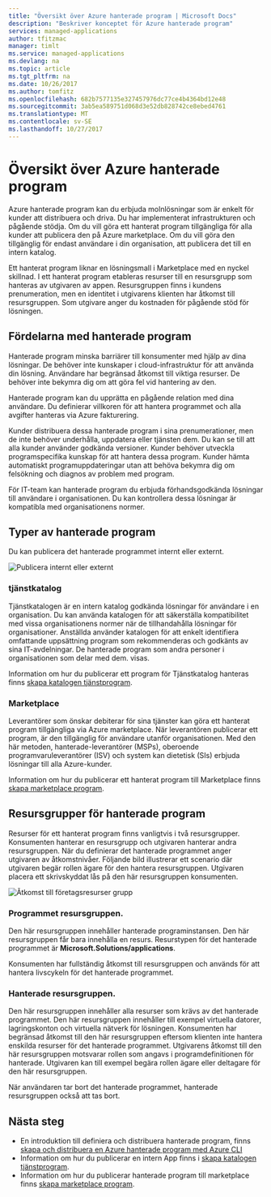 ```yaml
---
title: "Översikt över Azure hanterade program | Microsoft Docs"
description: "Beskriver konceptet för Azure hanterade program"
services: managed-applications
author: tfitzmac
manager: timlt
ms.service: managed-applications
ms.devlang: na
ms.topic: article
ms.tgt_pltfrm: na
ms.date: 10/26/2017
ms.author: tomfitz
ms.openlocfilehash: 682b7577135e327457976dc77ce4b4364bd12e48
ms.sourcegitcommit: 3ab5ea589751d068d3e52db828742ce8ebed4761
ms.translationtype: MT
ms.contentlocale: sv-SE
ms.lasthandoff: 10/27/2017
---
```

# <a name="azure-managed-applications-overview"></a>Översikt över Azure hanterade program

Azure hanterade program kan du erbjuda molnlösningar som är enkelt för kunder att distribuera och driva. Du har implementerat infrastrukturen och pågående stödja. Om du vill göra ett hanterat program tillgängliga för alla kunder att publicera den på Azure marketplace. Om du vill göra den tillgänglig för endast användare i din organisation, att publicera det till en intern katalog. 

Ett hanterat program liknar en lösningsmall i Marketplace med en nyckel skillnad. I ett hanterat program etableras resurser till en resursgrupp som hanteras av utgivaren av appen. Resursgruppen finns i kundens prenumeration, men en identitet i utgivarens klienten har åtkomst till resursgruppen. Som utgivare anger du kostnaden för pågående stöd för lösningen.

## <a name="advantages-of-managed-applications"></a>Fördelarna med hanterade program

Hanterade program minska barriärer till konsumenter med hjälp av dina lösningar. De behöver inte kunskaper i cloud-infrastruktur för att använda din lösning. Användare har begränsad åtkomst till viktiga resurser. De behöver inte bekymra dig om att göra fel vid hantering av den. 

Hanterade program kan du upprätta en pågående relation med dina användare. Du definierar villkoren för att hantera programmet och alla avgifter hanteras via Azure fakturering.

Kunder distribuera dessa hanterade program i sina prenumerationer, men de inte behöver underhålla, uppdatera eller tjänsten dem. Du kan se till att alla kunder använder godkända versioner. Kunder behöver utveckla programspecifika kunskap för att hantera dessa program. Kunder hämta automatiskt programuppdateringar utan att behöva bekymra dig om felsökning och diagnos av problem med program. 

För IT-team kan hanterade program du erbjuda förhandsgodkända lösningar till användare i organisationen. Du kan kontrollera dessa lösningar är kompatibla med organisationens normer.

## <a name="types-of-managed-applications"></a>Typer av hanterade program

Du kan publicera det hanterade programmet internt eller externt.

![Publicera internt eller externt](./media/overview/manage_app_options.png)

### <a name="service-catalog"></a>tjänstkatalog

Tjänstkatalogen är en intern katalog godkända lösningar för användare i en organisation. Du kan använda katalogen för att säkerställa kompatibilitet med vissa organisationens normer när de tillhandahålla lösningar för organisationer. Anställda använder katalogen för att enkelt identifiera omfattande uppsättning program som rekommenderas och godkänts av sina IT-avdelningar. De hanterade program som andra personer i organisationen som delar med dem. visas.

Information om hur du publicerar ett program för Tjänstkatalog hanteras finns [skapa katalogen tjänstprogram](publish-service-catalog-app.md).

### <a name="marketplace"></a>Marketplace

Leverantörer som önskar debiterar för sina tjänster kan göra ett hanterat program tillgängliga via Azure marketplace. När leverantören publicerar ett program, är den tillgänglig för användare utanför organisationen. Med den här metoden, hanterade-leverantörer (MSPs), oberoende programvaruleverantörer (ISV) och system kan dietetisk (SIs) erbjuda lösningar till alla Azure-kunder.

Information om hur du publicerar ett hanterat program till Marketplace finns [skapa marketplace program](publish-marketplace-app.md).

## <a name="resource-groups-for-managed-applications"></a>Resursgrupper för hanterade program

Resurser för ett hanterat program finns vanligtvis i två resursgrupper. Konsumenten hanterar en resursgrupp och utgivaren hanterar andra resursgruppen. När du definierar det hanterade programmet anger utgivaren av åtkomstnivåer. Följande bild illustrerar ett scenario där utgivaren begär rollen ägare för den hantera resursgruppen. Utgivaren placera ett skrivskyddat lås på den här resursgruppen konsumenten.

![Åtkomst till företagsresurser grupp](./media/overview/access.png)

### <a name="application-resource-group"></a>Programmet resursgruppen.

Den här resursgruppen innehåller hanterade programinstansen. Den här resursgruppen får bara innehålla en resurs. Resurstypen för det hanterade programmet är **Microsoft.Solutions/applications**.

Konsumenten har fullständig åtkomst till resursgruppen och används för att hantera livscykeln för det hanterade programmet.

### <a name="managed-resource-group"></a>Hanterade resursgruppen.

Den här resursgruppen innehåller alla resurser som krävs av det hanterade programmet. Den här resursgruppen innehåller till exempel virtuella datorer, lagringskonton och virtuella nätverk för lösningen. Konsumenten har begränsad åtkomst till den här resursgruppen eftersom klienten inte hantera enskilda resurser för det hanterade programmet. Utgivarens åtkomst till den här resursgruppen motsvarar rollen som angavs i programdefinitionen för hanterade. Utgivaren kan till exempel begära rollen ägare eller deltagare för den här resursgruppen.

När användaren tar bort det hanterade programmet, hanterade resursgruppen också att tas bort.

## <a name="next-steps"></a>Nästa steg

* En introduktion till definiera och distribuera hanterade program, finns [skapa och distribuera en Azure hanterade program med Azure CLI](managed-apps-quickstart-cli.md)
* Information om hur du publicerar en intern App finns i [skapa katalogen tjänstprogram](publish-service-catalog-app.md).
* Information om hur du publicerar hanterade program till marketplace finns [skapa marketplace program](publish-marketplace-app.md).

